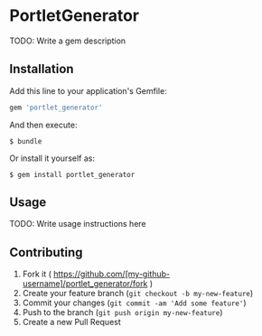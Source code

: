 # PortletGenerator

TODO: Write a gem description

## Installation

Add this line to your application's Gemfile:

```ruby
gem 'portlet_generator'
```

And then execute:

    $ bundle

Or install it yourself as:

    $ gem install portlet_generator

## Usage

TODO: Write usage instructions here

## Contributing

1. Fork it ( https://github.com/[my-github-username]/portlet_generator/fork )
2. Create your feature branch (`git checkout -b my-new-feature`)
3. Commit your changes (`git commit -am 'Add some feature'`)
4. Push to the branch (`git push origin my-new-feature`)
5. Create a new Pull Request
